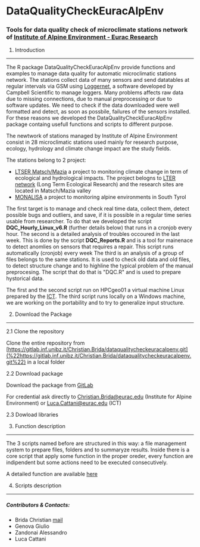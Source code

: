 DataQualityCheckEuracAlpEnv
================

### Tools for data quality check of microclimate stations network of [Institute of Alpine Environment - Eurac Research](http://www.eurac.edu/en/research/mountains/alpenv/Pages/default.aspx)

1. Introduction
---------------

The R package DataQualityCheckEuracAlpEnv provide functions and examples to manage data quality for automatic microclimatic stations network. The stations collect data of many sensors and send datatables at regular intervals via GSM using [Loggernet](https://www.campbellsci.com/loggernet), a software developed by Campbell Scientific to manage loggers. Many problems affects raw data due to missing connections, due to manual preprocessing or due to software updates. We need to check if the data downloaded were well formatted and detect, as soon as possbile, failures of the sensors installed. For these reasons we developed the DataQualityCheckEuracAlpEnv package containg usefull functions and scripts to different purpose.

The newtwork of stations managed by Institute of Alpine Environment consist in 28 microclimatic stations used mainly for research purpose, ecology, hydrology and climate change impact are the study fields.

The stations belong to 2 project:

-   [LTSER Matsch/Mazia](http://lter.eurac.edu/en) a project to monitoring climate change in term of ecological and hydrological impacts. The project belogns to [LTER network](http://www.lteritalia.it/) (Long Term Ecological Research) and the research sites are located in Matsch/Mazia valley
-   [MONALISA](http://monalisasos.eurac.edu/sos/) a project to monitoring alpine environments in South Tyrol

The first target is to manage and check real time data, collect them, detect possible bugs and outliers, and save, if it is possible in a regular time series usable from researcher. To do that we developed the script **DQC\_Hourly\_Linux\_v6.R** (further details below) that runs in a cronjob every hour. The second is a detailed analysis of troubles occoured in the last week. This is done by the script **DQC\_Reports.R** and is a tool for mainenace to detect anomlies on sensors that requires a repair. This script runs automatically (cronjob) every week The third is an analysis of a group of files belongs to the same stations. It is used to check old data and old files, to detect structure change and to highline the typical problem of the manual preprocesing. The script that do that is "DQC.R" and is used to prepare hystorical data.

The first and the second script run on HPCgeo01 a virtual machine Linux prepared by the [ICT](http://www.eurac.edu/en/aboutus/organisation/servicedepartments/ict/Pages/default.aspx). The third script runs locally on a Windows machine, we are working on the portability and to try to generalize input structure.

<!-- Our target is to collect all data, check possible bugs and storage continuos time series. To do that we use 2 main scripts. The first runs hourly in a crontab on a Linux machine, the second is manual script that could be use for an offline data quality check. This second script give us the information about problems detected in an html page, easy to read and well structured. -->
2. Download the Package
-----------------------

2.1 Clone the repository

Clone the entire repository from [https://gitlab.inf.unibz.it/Christian.Brida/dataqualitycheckeuracalpenv.git](%22https://gitlab.inf.unibz.it/Christian.Brida/dataqualitycheckeuracalpenv.git%22) in a local folder

2.2 Download package

Download the package from [GitLab](%22https://gitlab.inf.unibz.it/Christian.Brida/dataqualitycheckeuracalpenv.git%22)

For credential ask directly to [Christian.Brida@eurac.edu](Christian.Brida@eurac.edu) (Institute for Alpine Environment) or [Luca.Cattani@eurac.edu](Luca.Cattani@eurac.edu) (ICT)

2.3 Dowload libraries

3. Function description
-----------------------

The 3 scripts named before are structured in this way: a file management system to prepare files, folders and to summaryze results. Inside there is a core script that apply some function in the proper oreder, every function are indipendent but some actions need to be executed consecutively.

A detailed function are available [here](https://gitlab.inf.unibz.it/Christian.Brida/dataqualitycheckeuracalpenv/blob/master/Functions_description.Rmd)

4. Scripts description
----------------------

##### Contributors & Contacts:

-   Brida Christian [mail](Christian.Brida@eurac.edu)
-   Genova Giulio
-   Zandonai Alessandro
-   Luca Cattani

<!-- ## [Package Documentetion: Vignette] -->
